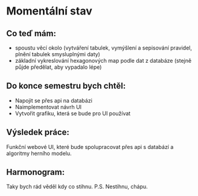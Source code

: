 # Momentální stav
## Co teď mám:
- spoustu věcí okolo (vytváření tabulek, vymýšlení a 
sepisování pravidel, plnění tabulek smysluplnými daty)
- základní vykreslování hexagonových map podle dat z databáze
(stejně půjde předělat, aby vypadalo lépe)

## Do konce semestru bych chtěl:
- Napojit se přes api na databázi
- Naimplementovat návrh UI
- Vytvořit grafiku, která se bude pro UI používat

## Výsledek práce:
Funkční webové UI, které bude spolupracovat přes api s databází a algoritmy
herního modelu.

## Harmonogram:
Taky bych rád věděl kdy co stihnu.
P.S. Nestihnu, chápu.
